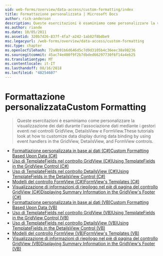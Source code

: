 ```yaml
---
uid: web-forms/overview/data-access/custom-formatting/index
title: Formattazione personalizzata | Microsoft Docs
author: rick-anderson
description: Queste esercitazioni è esaminiamo come personalizzare la visualizzazione dei dati durante l'associazione dati mediante i gestori eventi nei controlli GridView, DetailsView e FormView.
ms.author: riande
ms.date: 10/05/2011
ms.assetid: 320b7d26-837f-4fa7-a242-1ab82f8bdbe9
msc.legacyurl: /web-forms/overview/data-access/custom-formatting
msc.type: chapter
ms.openlocfilehash: 72a9b91b6d646d5c7d9d3105b4c36eec38a98236
ms.sourcegitcommit: 45ac74e400f9f2b7dbded66297730f6f14a4eb25
ms.translationtype: MT
ms.contentlocale: it-IT
ms.lasthandoff: 08/16/2018
ms.locfileid: "48254607"
---
```

<a name="custom-formatting"></a><span data-ttu-id="5bb7c-103">Formattazione personalizzata</span><span class="sxs-lookup"><span data-stu-id="5bb7c-103">Custom Formatting</span></span>
====================
> <span data-ttu-id="5bb7c-104">Queste esercitazioni è esaminiamo come personalizzare la visualizzazione dei dati durante l'associazione dati mediante i gestori eventi nei controlli GridView, DetailsView e FormView.</span><span class="sxs-lookup"><span data-stu-id="5bb7c-104">These tutorials look at how to customize data display during data binding by using event handlers in the GridView, DetailsView, and FormView controls.</span></span>


- [<span data-ttu-id="5bb7c-105">Formattazione personalizzata in base ai dati (C#)</span><span class="sxs-lookup"><span data-stu-id="5bb7c-105">Custom Formatting Based Upon Data (C#)</span></span>](custom-formatting-based-upon-data-cs.md)
- [<span data-ttu-id="5bb7c-106">Uso di TemplateFields nel controllo GridView (C#)</span><span class="sxs-lookup"><span data-stu-id="5bb7c-106">Using TemplateFields in the GridView Control (C#)</span></span>](using-templatefields-in-the-gridview-control-cs.md)
- [<span data-ttu-id="5bb7c-107">Uso di TemplateFields nel controllo DetailsView (C#)</span><span class="sxs-lookup"><span data-stu-id="5bb7c-107">Using TemplateFields in the DetailsView Control (C#)</span></span>](using-templatefields-in-the-detailsview-control-cs.md)
- [<span data-ttu-id="5bb7c-108">Modelli del controllo FormView (C#)</span><span class="sxs-lookup"><span data-stu-id="5bb7c-108">FormView's Templates (C#)</span></span>](using-the-formview-s-templates-cs.md)
- [<span data-ttu-id="5bb7c-109">Visualizzazione di informazioni di riepilogo nel piè di pagina del controllo GridView (C#)</span><span class="sxs-lookup"><span data-stu-id="5bb7c-109">Displaying Summary Information in the GridView's Footer (C#)</span></span>](displaying-summary-information-in-the-gridview-s-footer-cs.md)
- [<span data-ttu-id="5bb7c-110">Formattazione personalizzata in base ai dati (VB)</span><span class="sxs-lookup"><span data-stu-id="5bb7c-110">Custom Formatting Based Upon Data (VB)</span></span>](custom-formatting-based-upon-data-vb.md)
- [<span data-ttu-id="5bb7c-111">Uso di TemplateFields nel controllo GridView (VB)</span><span class="sxs-lookup"><span data-stu-id="5bb7c-111">Using TemplateFields in the GridView Control (VB)</span></span>](using-templatefields-in-the-gridview-control-vb.md)
- [<span data-ttu-id="5bb7c-112">Uso di TemplateFields nel controllo DetailsView (VB)</span><span class="sxs-lookup"><span data-stu-id="5bb7c-112">Using TemplateFields in the DetailsView Control (VB)</span></span>](using-templatefields-in-the-detailsview-control-vb.md)
- [<span data-ttu-id="5bb7c-113">Modelli del controllo FormView (VB)</span><span class="sxs-lookup"><span data-stu-id="5bb7c-113">FormView's Templates (VB)</span></span>](using-the-formview-s-templates-vb.md)
- [<span data-ttu-id="5bb7c-114">Visualizzazione di informazioni di riepilogo nel piè di pagina del controllo GridView (VB)</span><span class="sxs-lookup"><span data-stu-id="5bb7c-114">Displaying Summary Information in the GridView's Footer (VB)</span></span>](displaying-summary-information-in-the-gridview-s-footer-vb.md)
